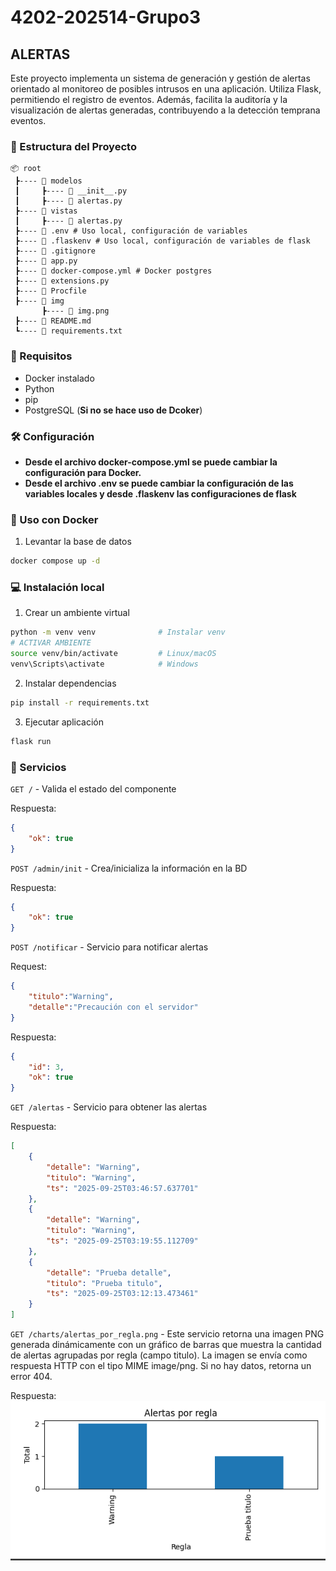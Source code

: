 # 4202-202514-Grupo3

## ALERTAS

Este proyecto implementa un sistema de generación y gestión de alertas orientado al monitoreo de posibles intrusos en una aplicación. Utiliza Flask, permitiendo el registro de eventos. Además, facilita la auditoría y la visualización de alertas generadas, contribuyendo a la detección temprana eventos.
###  📁 Estructura del Proyecto

```
📦 root
 ┣---- 📂 modelos
 ┃     ┣---- 📜 __init__.py 
 ┃     ┣---- 📜 alertas.py 
 ┣---- 📂 vistas
 ┃     ┣---- 📜 alertas.py 
 ┣---- 📜 .env # Uso local, configuración de variables
 ┣---- 📜 .flaskenv # Uso local, configuración de variables de flask
 ┣---- 📜 .gitignore
 ┣---- 📜 app.py
 ┣---- 📜 docker-compose.yml # Docker postgres
 ┣---- 📜 extensions.py
 ┣---- 📜 Procfile
 ┣---- 📂 img
       ┣---- 📜 img.png
 ┣---- 📜 README.md
 ┗---- 📜 requirements.txt

```
###  📌 Requisitos

* Docker instalado
* Python
* pip 
* PostgreSQL (**Si no se hace uso de Dcoker**)

###  🛠️ Configuración

* **Desde el archivo docker-compose.yml se puede cambiar la configuración para Docker.**
* **Desde el archivo .env se puede cambiar la configuración de las variables locales y desde .flaskenv las configuraciones de flask**

### 🐳 Uso con Docker

1. Levantar la base de datos
```bash
docker compose up -d
```

### 💻 Instalación local

1. Crear un ambiente virtual 
```bash
python -m venv venv              # Instalar venv
# ACTIVAR AMBIENTE
source venv/bin/activate         # Linux/macOS
venv\Scripts\activate            # Windows
```

2. Instalar dependencias

```bash
pip install -r requirements.txt
```

3. Ejecutar aplicación
```bash
flask run
```
### 🚀 Servicios

`GET /` - Valida el estado del componente

Respuesta:
```json
{
    "ok": true 
}
```

`POST /admin/init` - Crea/inicializa la información en la BD

Respuesta:
```json
{
    "ok": true 
}
```

`POST /notificar` - Servicio para notificar alertas

Request:
```json
{
    "titulo":"Warning",
    "detalle":"Precaución con el servidor"
}
```

Respuesta:
```json
{
    "id": 3,
    "ok": true
}
```

`GET /alertas` - Servicio para obtener las alertas


Respuesta:
```json
[
    {
        "detalle": "Warning",
        "titulo": "Warning",
        "ts": "2025-09-25T03:46:57.637701"
    },
    {
        "detalle": "Warning",
        "titulo": "Warning",
        "ts": "2025-09-25T03:19:55.112709"
    },
    {
        "detalle": "Prueba detalle",
        "titulo": "Prueba titulo",
        "ts": "2025-09-25T03:12:13.473461"
    }
]
```

`GET /charts/alertas_por_regla.png` - Este servicio retorna una imagen PNG generada dinámicamente con un gráfico de barras que muestra la cantidad de alertas agrupadas por regla (campo titulo). La imagen se envía como respuesta HTTP con el tipo MIME image/png. Si no hay datos, retorna un error 404.


Respuesta:
![img.png](img/img.png)

